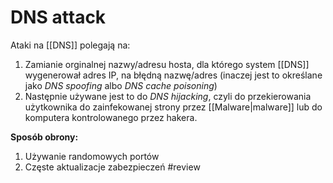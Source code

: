 # DNS attack
Ataki na [[DNS]] polegają na:
1. Zamianie orginalnej nazwy/adresu hosta, dla którego system [[DNS]] wygenerował adres IP, na błędną nazwę/adres (inaczej jest to określane jako *DNS spoofing* albo *DNS cache poisoning*)
2. Następnie używane jest to do *DNS hijacking*, czyli do przekierowania użytkownika do zainfekowanej strony przez [[Malware|malware]] lub do komputera kontrolowanego przez hakera.

**Sposób obrony:**
1. Używanie randomowych portów
2. Częste aktualizacje zabezpieczeń #review